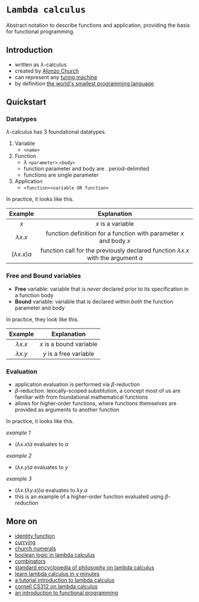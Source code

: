 # `Lambda calculus`

Abstract notation to describe functions and application, providing the basis for functional programming.

## Introduction

* written as $\lambda$-calculus
* created by [Alonzo Church](https://www.britannica.com/biography/Alonzo-Church)
* can represent any [turing machine](https://brilliant.org/wiki/turing-machines/)
* by definition [the world's smallest programming language](https://users.cs.utah.edu/~mflatt/past-courses/cs7520/public_html/s06/notes.pdf)

## Quickstart

### Datatypes

$\lambda$-calculus has 3 foundational datatypes.
1. Variable
    * `<name>`
2. Function
    * $\lambda$ `<parameter>`.`<body>`
    * function parameter and body are . period-delimited
    * functions are single parameter
3. Application
    * `<function><variable OR function>`

In practice, it looks like this.

| Example | Explanation |
| :---: | :---: |
| $x$ | $x$ is a variable |
| $\lambda x . x$ | function definition for a function with parameter $x$ and body $x$ |
| $(\lambda x . x)a$ | function call for the previously declared function $\lambda x . x$ with the argument $a$ |

### Free and Bound variables

* **Free** variable: variable that is *never* declared prior to its specification in a function body
* **Bound** variable: variable that is declared within *both* the function parameter and body

In practice, they look like this.

| Example | Explanation |
| :---: | :---: |
| $\lambda x . x$ | $x$ is a bound variable |
| $\lambda x . y$ | $y$ is a free variable |

### Evaluation

* application evaluation is performed via $\beta$-reduction
* $\beta$-reduction: lexically-scoped substitution, a concept most of us are familiar with from foundational mathematical functions
* allows for higher-order functions, where functions themselves are provided as arguments to another function

In practice, it looks like this.

*example 1*
* $(\lambda x . x)a$ evaluates to $a$

*example 2*
* $(\lambda x . y)a$ evaluates to $y$

*example 3*
* $(\lambda x . (\lambda y . x ))a$ evaluates to $\lambda y . a$  
* this is an example of a higher-order function evaluated using $\beta$-reduction

## More on

* [identity function](https://math.stackexchange.com/questions/1972022/lambda-calculus-identity-function)
* [currying](https://www.matthiaspreu.com/posts/lambda-calculus-fundamentals/#currying---application-of-multiple-arguments)
* [church numerals](https://www.cs.rice.edu/~javaplt/311/Readings/supplemental.pdf)
* [boolean logic in lambda calculus](https://www.cs.columbia.edu/~sedwards/classes/2012/w4115-fall/lambda.pdf)
* [combinators](https://crypto.stanford.edu/~blynn/lambda/cl.html)
* [standard encyclopedia of philosophy on lambda calculus](https://plato.stanford.edu/entries/lambda-calculus/)
* [learn lambda calculus in y minutes](https://learnxinyminutes.com/docs/lambda-calculus/)
* [a tutorial introduction to lambda calculus](http://www.inf.fu-berlin.de/lehre/WS03/alpi/lambda.pdf)
* [cornell CS312 on lambda calculus](http://www.cs.cornell.edu/courses/cs3110/2008fa/recitations/rec26.html)
* [an introduction to functional programming](https://codewords.recurse.com/issues/one/an-introduction-to-functional-programming)